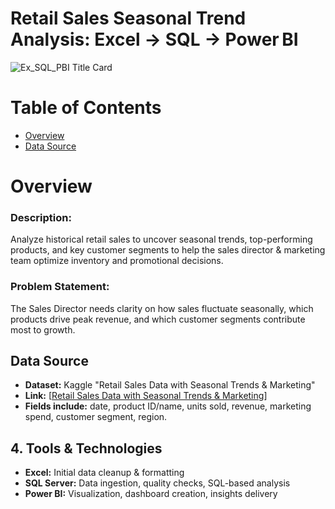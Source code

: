 # Retail Sales Seasonal Trend Analysis: Excel → SQL → Power BI
<img alt="Ex_SQL_PBI Title Card" src="https://github.com/user-attachments/assets/56d5d43c-b40d-45f7-acf9-a69726241460" />

# Table of Contents
- [Overview](#overview)
- [Data Source](#data-source)


# Overview
### Description:  
Analyze historical retail sales to uncover seasonal trends, top-performing products, and key customer segments to help the sales director & marketing team optimize inventory and promotional decisions.

### Problem Statement:
The Sales Director needs clarity on how sales fluctuate seasonally, which products drive peak revenue, and which customer segments contribute most to growth.

## Data Source
- **Dataset:** Kaggle "Retail Sales Data with Seasonal Trends & Marketing"  
- **Link:** [[Retail Sales Data with Seasonal Trends & Marketing](https://www.kaggle.com/datasets/abdullah0a/retail-sales-data-with-seasonal-trends-and-marketing?)]  
- **Fields include:** date, product ID/name, units sold, revenue, marketing spend, customer segment, region.

## 4. Tools & Technologies
- **Excel:** Initial data cleanup & formatting  
- **SQL Server:** Data ingestion, quality checks, SQL-based analysis  
- **Power BI:** Visualization, dashboard creation, insights delivery

